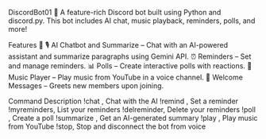 DiscordBot01 🤖
A feature-rich Discord bot built using Python and discord.py. This bot includes AI chat, music playback, reminders, polls, and more!

Features 🚀
🎙️ AI Chatbot and Summarize – Chat with an AI-powered assistant and summarize paragraphs using Gemini API.
⏰ Reminders – Set and manage reminders.
📊 Polls – Create interactive polls with reactions.
🎵 Music Player – Play music from YouTube in a voice channel.
👋 Welcome Messages – Greets new members upon joining.

Command	Description
!chat <message>,	Chat with the AI
!remind <minutes> <reminder>,	Set a reminder
!myreminders,	List your reminders
!delreminder,	Delete your reminders
!poll <question> <options>,	Create a poll
!summarize <text>,	Get an AI-generated summary
!play <YouTube URL>,	Play music from YouTube
!stop,	Stop and disconnect the bot from voice
